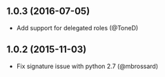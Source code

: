 ## 1.0.3 (2016-07-05)
- Add support for delegated roles (@ToneD)

## 1.0.2 (2015-11-03)
- Fix signature issue with python 2.7 (@mbrossard)

